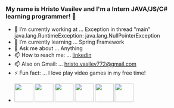 ### My name is Hristo Vasilev and I'm a Intern JAVA/JS/C# learning programmer!  👋

- 🔭 I’m currently working at ... Exception in thread "main" java.lang.RuntimeException: java.lang.NullPointerException
- 🌱 I’m currently learning ... Spring Framework
- 💬 Ask me about ... Anything
- 📫 How to reach me: ... [linkedin](https://www.linkedin.com/in/hristo-vasilev-60a61a204/)
- 📫 Also on Gmail: ... hristo.vasilev772@gmail.com
- ⚡ Fun fact: ... I love play video games in my free time!

* <code><img height="50" src="https://simpleicons.org/icons/java.svg"></code>
<code><img height="50" src="https://simpleicons.org/icons/javascript.svg"></code>
<code><img height="50" src="https://simpleicons.org/icons/html5.svg"></code>
<code><img height="50" src="https://simpleicons.org/icons/css3.svg"></code>
<code><img height="50" src="https://simpleicons.org/icons/mysql.svg"></code>
<code><img height="50" src="https://simpleicons.org/icons/spring.svg"></code>
